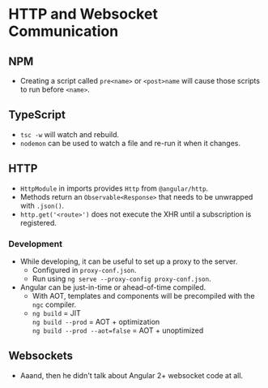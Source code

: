 # HTTP and Websocket Communication
## NPM
* Creating a script called `pre<name>` or `<post>name` will cause those scripts to run before `<name>`.

## TypeScript
* `tsc -w` will watch and rebuild.
* `nodemon` can be used to watch a file and re-run it when it changes.

## HTTP
* `HttpModule` in imports provides `Http` from `@angular/http`.
* Methods return an `Observable<Response>` that needs to be unwrapped with `.json()`.
* `http.get('<route>')` does not execute the XHR until a subscription is registered.

### Development
* While developing, it can be useful to set up a proxy to the server.
   * Configured in `proxy-conf.json`.
   * Run using `ng serve --proxy-config proxy-conf.json`.
* Angular can be just-in-time or ahead-of-time compiled.
   * With AOT, templates and components will be precompiled with the `ngc` compiler.
   * `ng build` = JIT   
     `ng build --prod` = AOT + optimization   
     `ng build --prod --aot=false` = AOT + unoptimized

## Websockets
* Aaand, then he didn't talk about Angular 2+ websocket code at all.

